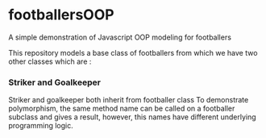 # footballersOOP
A simple demonstration of Javascript OOP modeling for footballers

This repository models a base class of footballers from which we have two other classes which are :
### Striker and  Goalkeeper
Striker and goalkeeper both inherit from footballer class
To demonstrate polymorphism, the same method name can be called on a footballer subclass and gives a result, however, this names have different underlying programming logic. 
